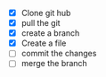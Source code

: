- [x] Clone git hub
- [x] pull the git
- [x] create a branch
- [X] Create a file 
- [ ] commit the changes
- [ ] merge the branch
